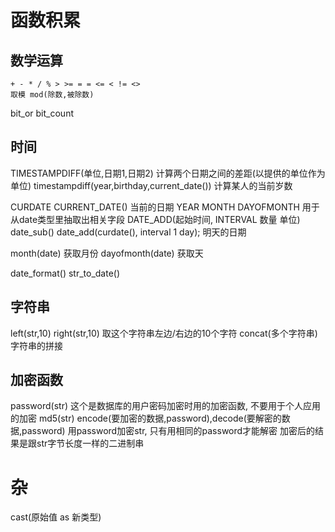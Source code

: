 # 函数积累 #

## 数学运算 ##
```
+ - * / % > >= = = <= < != <>
取模 mod(除数,被除数)
```
bit_or
bit_count

## 时间 ##
TIMESTAMPDIFF(单位,日期1,日期2) 计算两个日期之间的差距(以提供的单位作为单位)
timestampdiff(year,birthday,current_date()) 计算某人的当前岁数

CURDATE CURRENT_DATE() 当前的日期
YEAR MONTH DAYOFMONTH 用于从date类型里抽取出相关字段
DATE_ADD(起始时间, INTERVAL 数量 单位)
date_sub()
date_add(curdate(), interval 1 day); 明天的日期

month(date) 获取月份
dayofmonth(date) 获取天

date_format()
str_to_date()


## 字符串 ##
left(str,10) right(str,10) 取这个字符串左边/右边的10个字符
concat(多个字符串) 字符串的拼接

## 加密函数 ##
password(str) 这个是数据库的用户密码加密时用的加密函数, 不要用于个人应用的加密
md5(str)
encode(要加密的数据,password),decode(要解密的数据,password) 用password加密str, 只有用相同的password才能解密
加密后的结果是跟str字节长度一样的二进制串

# 杂 #
cast(原始值 as 新类型)
 